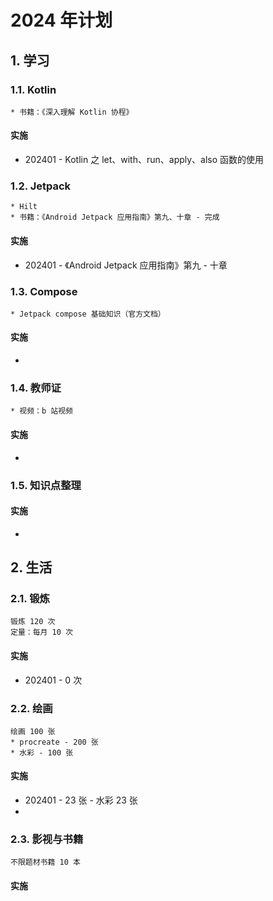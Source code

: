 # 2024 年计划

## 1. 学习

### 1.1. Kotlin

```
* 书籍：《深入理解 Kotlin 协程》
```

#### 实施

* 202401 - Kotlin 之 let、with、run、apply、also 函数的使用

### 1.2. Jetpack

```
* Hilt
* 书籍：《Android Jetpack 应用指南》第九、十章 - 完成
```

#### 实施

* 202401 - 《Android Jetpack 应用指南》第九 - 十章

### 1.3. Compose

```
* Jetpack compose 基础知识（官方文档）
```

#### 实施

* 

### 1.4. 教师证

```
* 视频：b 站视频
```

#### 实施

* 

### 1.5. 知识点整理

#### 实施

* 

## 2. 生活

### 2.1. 锻炼

```
锻炼 120 次
定量：每月 10 次
```

#### 实施

* 202401 - 0 次

### 2.2. 绘画

```
绘画 100 张
* procreate - 200 张
* 水彩 - 100 张
```

#### 实施

* 202401 - 23 张 - 水彩 23 张
* 

### 2.3. 影视与书籍

```
不限题材书籍 10 本
```

#### 实施



